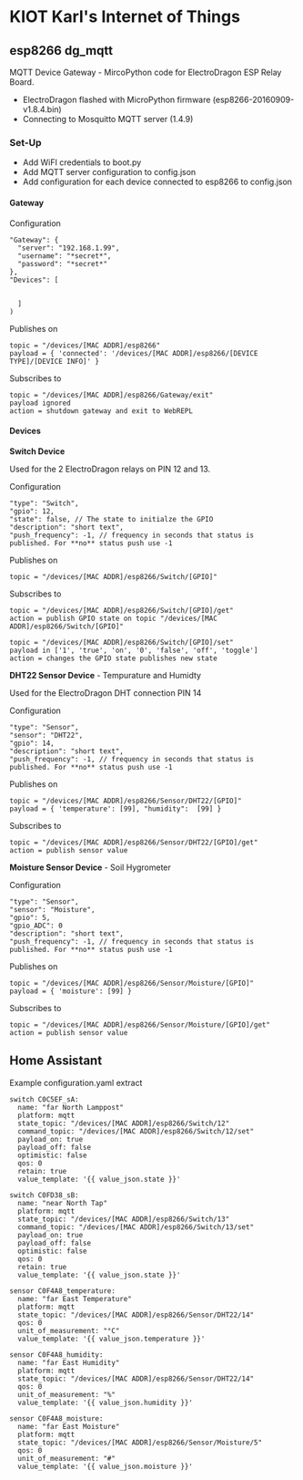 # KIOT Karl's Internet of Things

## esp8266 dg_mqtt
MQTT Device Gateway -  MircoPython code for ElectroDragon ESP Relay Board.

* ElectroDragon flashed with MicroPython firmware (esp8266-20160909-v1.8.4.bin) 
* Connecting to Mosquitto MQTT server (1.4.9) 

### Set-Up 
* Add WiFI credentials to boot.py
* Add MQTT server configuration to config.json
* Add configuration for each device connected to esp8266 to config.json

#### Gateway 

Configuration

    "Gateway": {  
      "server": "192.168.1.99",
      "username": "*secret*",
      "password": "*secret*"
    },
    "Devices": [
    
    
      ]
    )

Publishes on

    topic = "/devices/[MAC ADDR]/esp8266"
    payload = { 'connected': '/devices/[MAC ADDR]/esp8266/[DEVICE TYPE]/[DEVICE INFO]' }

Subscribes to

    topic = "/devices/[MAC ADDR]/esp8266/Gateway/exit"
    payload ignored
    action = shutdown gateway and exit to WebREPL

#### Devices 

**Switch Device**

Used for the 2 ElectroDragon relays on PIN 12 and 13.

Configuration

    "type": "Switch", 
    "gpio": 12,
    "state": false, // The state to initialze the GPIO 
    "description": "short text",
    "push_frequency": -1, // frequency in seconds that status is published. For **no** status push use -1

Publishes on

    topic = "/devices/[MAC ADDR]/esp8266/Switch/[GPIO]"

Subscribes to

    topic = "/devices/[MAC ADDR]/esp8266/Switch/[GPIO]/get"
    action = publish GPIO state on topic "/devices/[MAC ADDR]/esp8266/Switch/[GPIO]"

    topic = "/devices/[MAC ADDR]/esp8266/Switch/[GPIO]/set"
    payload in ['1', 'true', 'on', '0', 'false', 'off', 'toggle']
    action = changes the GPIO state publishes new state
 
**DHT22 Sensor Device** - Tempurature and Humidty

Used for the ElectroDragon DHT connection PIN 14

Configuration

    "type": "Sensor", 
    "sensor": "DHT22",
    "gpio": 14,  
    "description": "short text",
    "push_frequency": -1, // frequency in seconds that status is published. For **no** status push use -1

Publishes on

    topic = "/devices/[MAC ADDR]/esp8266/Sensor/DHT22/[GPIO]"
    payload = { 'temperature': [99], "humidity":  [99] }

Subscribes to

    topic = "/devices/[MAC ADDR]/esp8266/Sensor/DHT22/[GPIO]/get"
    action = publish sensor value

**Moisture Sensor Device** - Soil Hygrometer 

Configuration

    "type": "Sensor", 
    "sensor": "Moisture",
    "gpio": 5,
    "gpio_ADC": 0
    "description": "short text",
    "push_frequency": -1, // frequency in seconds that status is published. For **no** status push use -1

Publishes on

    topic = "/devices/[MAC ADDR]/esp8266/Sensor/Moisture/[GPIO]"
    payload = { 'moisture': [99] }

Subscribes to

    topic = "/devices/[MAC ADDR]/esp8266/Sensor/Moisture/[GPIO]/get"
    action = publish sensor value

## Home Assistant

Example configuration.yaml extract

    switch C0C5EF_sA:
      name: "far North Lamppost"
      platform: mqtt
      state_topic: "/devices/[MAC ADDR]/esp8266/Switch/12"
      command_topic: "/devices/[MAC ADDR]/esp8266/Switch/12/set"
      payload_on: true
      payload_off: false
      optimistic: false
      qos: 0
      retain: true
      value_template: '{{ value_json.state }}'  
      
    switch C0FD38_sB:
      name: "near North Tap"
      platform: mqtt
      state_topic: "/devices/[MAC ADDR]/esp8266/Switch/13"
      command_topic: "/devices/[MAC ADDR]/esp8266/Switch/13/set"
      payload_on: true
      payload_off: false
      optimistic: false
      qos: 0
      retain: true
      value_template: '{{ value_json.state }}'  
      
    sensor C0F4A8_temperature:
      name: "far East Temperature"
      platform: mqtt
      state_topic: "/devices/[MAC ADDR]/esp8266/Sensor/DHT22/14"
      qos: 0
      unit_of_measurement: "°C"
      value_template: '{{ value_json.temperature }}'  

    sensor C0F4A8_humidity:
      name: "far East Humidity"
      platform: mqtt
      state_topic: "/devices/[MAC ADDR]/esp8266/Sensor/DHT22/14"
      qos: 0
      unit_of_measurement: "%"
      value_template: '{{ value_json.humidity }}'
            
    sensor C0F4A8_moisture:
      name: "far East Moisture"
      platform: mqtt
      state_topic: "/devices/[MAC ADDR]/esp8266/Sensor/Moisture/5"
      qos: 0
      unit_of_measurement: "#"
      value_template: '{{ value_json.moisture }}'  


